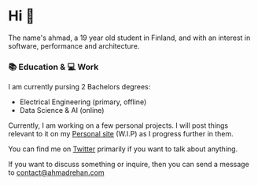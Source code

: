 # Hi 👋

The name's ahmad, a 19 year old student in Finland, and with an interest in software, performance and architecture.

### 📚 Education & 💻 Work

I am currently pursing 2 Bachelors degrees:
  - Electrical Engineering (primary, offline)
  - Data Science & AI (online)

Currently, I am working on a few personal projects. I will post things relevant to it on my [Personal site](https://ahmadrehan.com) (W.I.P) as I progress further in them.

You can find me on [Twitter](https://twitter.com/0x00ahmad) primarily if you want to talk about anything.

If you want to discuss something or inquire, then you can send a message to contact@ahmadrehan.com

<!-- This is a comment... yes -->
